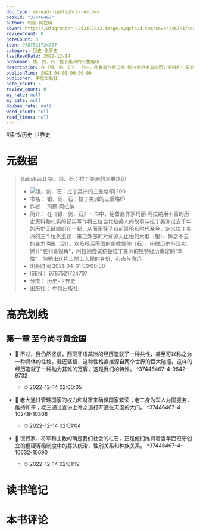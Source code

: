 ```yaml
---
doc_type: weread-highlights-reviews
bookId: "37446467"
author: 玛丽·阿拉纳
cover: https://wfqqreader-1252317822.image.myqcloud.com/cover/467/37446467/t7_37446467.jpg
reviewCount: 0
noteCount: 3
isbn: 9787521724707
category: 历史-世界史
lastReadDate: 2022-12-14
bookname: 银、剑、石：拉丁美洲的三重烙印
description: 在《银、剑、石》一书中，秘鲁裔作家玛丽·阿拉纳用丰富的历史资料和扎实的纪实写作将三位当代拉美人的故事与拉丁美洲过去千年的历史无缝编织在一起，从而阐释了自前哥伦布时代至今，定义拉丁美洲的三个恒久主题：来自外部的对资源无止境的索取（银）、挥之不去的暴力阴影（剑），以及根深蒂固的宗教信仰（石）。串联历史与现实，抛开“胜利者视角”，阿拉纳尝试挖掘拉丁美洲的独特经历奠定的“本性”，勾勒出这片土地上人民的身份、心态与命运。
publishTime: 2021-04-01 00:00:00
publisher: 中信出版社
note_count: 3
review_count: 0
my_rate: null
my_cate: null
douban_rate: null
word_count: null
read_times: null
---
```


#读书/历史-世界史

# 元数据
> [!abstract] 银、剑、石：拉丁美洲的三重烙印
> - ![ 银、剑、石：拉丁美洲的三重烙印|200](https://wfqqreader-1252317822.image.myqcloud.com/cover/467/37446467/t7_37446467.jpg)
> - 书名： 银、剑、石：拉丁美洲的三重烙印
> - 作者： 玛丽·阿拉纳
> - 简介： 在《银、剑、石》一书中，秘鲁裔作家玛丽·阿拉纳用丰富的历史资料和扎实的纪实写作将三位当代拉美人的故事与拉丁美洲过去千年的历史无缝编织在一起，从而阐释了自前哥伦布时代至今，定义拉丁美洲的三个恒久主题：来自外部的对资源无止境的索取（银）、挥之不去的暴力阴影（剑），以及根深蒂固的宗教信仰（石）。串联历史与现实，抛开“胜利者视角”，阿拉纳尝试挖掘拉丁美洲的独特经历奠定的“本性”，勾勒出这片土地上人民的身份、心态与命运。
> - 出版时间 2021-04-01 00:00:00
> - ISBN： 9787521724707
> - 分类： 历史-世界史
> - 出版社： 中信出版社

# 高亮划线

## 第一章 至今尚寻黄金国


- 📌 不过，我仍然坚信，西班牙语美洲的经历造就了一种共性，甚至可以称之为一种具体的性格。我还坚信，这种性格直接源自两个世界的巨大碰撞。这样的经历造就了一种勉为其难的宽容，这是我们的特性。 ^37446467-4-9642-9732
    - ⏱ 2022-12-14 02:00:05 

- 📌 老大通过管理国家的权力和财富来确保国家繁荣；老二身为军人为国服务，维持和平；老三通过宣讲上帝之道打开通往天国的大门。 ^37446467-4-10248-10306
    - ⏱ 2022-12-14 02:01:04 

- 📌 银行家、将军和主教的确是我们社会的柱石，正是他们维持着当年西班牙创立的僵硬等级制度中的寡头统治、性别关系和种族关系。 ^37446467-4-10632-10690
    - ⏱ 2022-12-14 02:01:19 
# 读书笔记

# 本书评论
